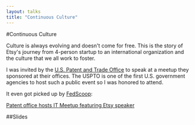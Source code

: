 ```yaml
---
layout: talks
title: "Continuous Culture"
---
```


#Continuous Culture

Culture is always evolving and doesn't come for free. This is the story of
Etsy's journey from 4-person startup to an international organization and
the culture that we all work to foster.

I was invited by the [U.S. Patent and Trade Office](http://www.uspto.gov/) to
speak at a meetup they sponsored at their offices. The USPTO is one of the first
U.S. government agencies to host such a public event so I was honored to attend.

It even got picked up by [FedScoop](http://fedscoop.com/):

[Patent office hosts IT Meetup featuring Etsy speaker](http://fedscoop.com/patent-office-hosts-meetup-featuring-etsy-speaker/)

##Slides
<script async class="speakerdeck-embed" data-id="916807f07f450132d6c52a0240a77894" data-ratio="1.77777777777778" src="//speakerdeck.com/assets/embed.js"></script>
